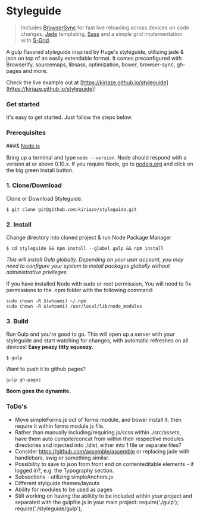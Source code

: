 # Styleguide
> Includes [BrowserSync](https://github.com/shakyShane/browser-sync) for fast live reloading across devices on code changes. [Jade](http://jade-lang.com) templating, [Sass](http://sass-lang.com/) and a simple grid implementation with [S-Grid](https://github.com/kiriaze/s-grid).

A gulp flavored styleguide inspired by Huge's styleguide, utilizing jade & json on top of an easily extendable format.
It comes preconfigured with Browserify, sourcemaps, libsass, optimization, bower, browser-sync, gh-pages and more.

Check the live example out at [https://kiriaze.github.io/styleguide](https://kiriaze.github.io/styleguide)!

### Get started
It's easy to get started. Just follow the steps below.

### Prerequisites

###$ [Node.js](https://nodejs.org)

Bring up a terminal and type `node --version`.
Node should respond with a version at or above 0.10.x.
If you require Node, go to [nodejs.org](https://nodejs.org) and click on the big green Install button.

### 1. Clone/Download

Clone or Download Styleguide.

	$ git clone git@github.com:kiriaze/styleguide.git


### 2. Install

Change directory into cloned project & run Node Package Manager

	$ cd styleguide && npm install --global gulp && npm install

*This will install Gulp globally. Depending on your user account, you may need to configure your system to install packages globally without administrative privileges.*

If you have installed Node with sudo or root permission, You will need to fix permissions to the .npm folder with the following command:

	sudo chown -R $(whoami) ~/.npm
	sudo chown -R $(whoami) /usr/local/lib/node_modules

### 3. Build

Run Gulp and you're good to go. This will open up a server with your styleguide and start watching for changes, with automatic refreshes on all devices! **Easy peazy titty squeezy.**

	$ gulp

Want to push it to github pages?

	gulp gh-pages

**Boom goes the dynamite.**

### ToDo's
- Move simpleForms.js out of forms module, and bower install it, then require it within forms module js file.
- Rather than manually including/requiring js/scss within ./src/assets, have them auto compile/concat from within their respective modules directories and injected into ./dist, either into 1 file or separate files?
- Consider https://github.com/assemble/assemble or replacing jade with handlebars, swig or something similar.
- Possibility to save to json from front end on contenteditable elements - if logged in?, e.g. the Typography section.
- Subsections - utilizing simpleAnchors.js
- Different stylguide themes/layouts
- Ability for modules to be used as pages
- Still working on having the ablitity to be included within your project and separated with the gulpfile.js in your main project:
	require('./gulp');
	require('./styleguide/gulp');

